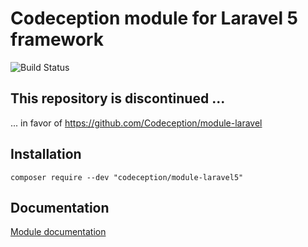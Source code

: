 # Codeception module for Laravel 5 framework

![Build Status](https://github.com/Codeception/module-laravel5/workflows/CI/badge.svg)

## This repository is discontinued ...

... in favor of https://github.com/Codeception/module-laravel

## Installation

```
composer require --dev "codeception/module-laravel5"
```

## Documentation

<a href="https://codeception.com/docs/modules/Laravel5">Module documentation</a>
